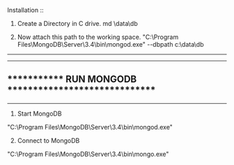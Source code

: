 Installation ::

1. Create a Directory in C drive.
md \data\db

2. Now attach this path to the working space.
"C:\Program Files\MongoDB\Server\3.4\bin\mongod.exe" --dbpath c:\data\db

-----------------------------------------------------
-----------------------------------------------------
*********** RUN MONGODB *****************************
-----------------------------------------------------
-----------------------------------------------------
1. Start MongoDB

"C:\Program Files\MongoDB\Server\3.4\bin\mongod.exe"

2. Connect to MongoDB

"C:\Program Files\MongoDB\Server\3.4\bin\mongo.exe"
